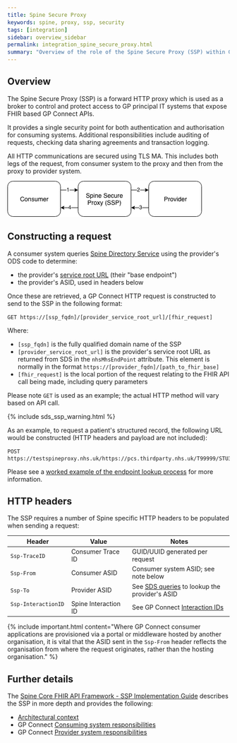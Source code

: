 ```yaml
---
title: Spine Secure Proxy
keywords: spine, proxy, ssp, security
tags: [integration]
sidebar: overview_sidebar
permalink: integration_spine_secure_proxy.html
summary: "Overview of the role of the Spine Secure Proxy (SSP) within GP Connect"
---
```


## Overview ##

The Spine Secure Proxy (SSP) is a forward HTTP proxy which is used as a broker to control and protect access to GP principal IT systems that expose FHIR based GP Connect APIs.  

It provides a single security point for both authentication and authorisation for consuming systems. Additional responsibilities include auditing of requests, checking data sharing agreements and transaction logging. 

All HTTP communications are secured using TLS MA. This includes both legs of the request, from consumer system to the proxy and then from the proxy to provider system.

![Spine Security Proxy](images/integration/ssp-diagram.png)

## Constructing a request ##

A consumer system queries [Spine Directory Service](integration_spine_directory_service.html#querying-sds) using the provider's ODS code to determine:

- the provider's [service root URL](development_general_api_guidance.html#service-root-url) (their "base endpoint")
- the provider's ASID, used in headers below

Once these are retrieved, a GP Connect HTTP request is constructed to send to the SSP in the following format:

```http
GET https://[ssp_fqdn]/[provider_service_root_url]/[fhir_request]
```

Where:

  - `[ssp_fqdn]` is the fully qualified domain name of the SSP
  - `[provider_service_root_url]` is the provider's service root URL as returned from SDS in the `nhsMhsEndPoint` attribute. This element is normally in the format `https://[provider_fqdn]/[path_to_fhir_base]`
  - `[fhir_request]` is the local portion of the request relating to the FHIR API call being made, including query parameters

Please note `GET` is used as an example; the actual HTTP method will vary based on API call.

{% include sds_ssp_warning.html %}

As an example, to request a patient's structured record, the following URL would be constructed (HTTP headers and payload are not included):

```http
POST https://testspineproxy.nhs.uk/https://pcs.thirdparty.nhs.uk/T99999/STU3/1/Patient/$gpc.getstructuredrecord
```

Please see a [worked example of the endpoint lookup process](integration_spine_directory_service.html#worked-example-of-the-endpoint-lookup-process) for more information.

## HTTP headers ##

The SSP requires a number of Spine specific HTTP headers to be populated when sending a request:

| Header               | Value | Notes |
|----------------------|-------|-------|
| `Ssp-TraceID`        | Consumer Trace ID | GUID/UUID generated per request |
| `Ssp-From`           | Consumer ASID | Consumer system ASID; see note below |
| `Ssp-To`             | Provider ASID | See [SDS queries](integration_spine_directory_service.html#worked-example-of-the-endpoint-lookup-process) to lookup the provider's ASID |
| `Ssp-InteractionID` &nbsp; &nbsp; &nbsp; | Spine Interaction ID  &nbsp; &nbsp; &nbsp; &nbsp; | See GP Connect [Interaction IDs](integration_interaction_ids.html#list-of-interaction-ids) |

{% include important.html content="Where GP Connect consumer applications are provisioned via a portal or middleware hosted by another organisation, it is vital that the ASID sent in the `Ssp-From` header reflects the organisation from where the request originates, rather than the hosting organisation." %}

## Further details ##

The [Spine Core FHIR API Framework - SSP Implementation Guide](https://developer.nhs.uk/apis/spine-core-1-0/ssp_implementation_guide.html) describes the SSP in more depth and provides the following:

- [Architectural context](https://developer.nhs.uk/apis/spine-core-1-0/ssp_implementation_guide.html#system-architecture)
- GP Connect [Consuming system responsibilities](https://developer.nhs.uk/apis/spine-core-1-0/ssp_implementation_guide.html#consumer)
- GP Connect [Provider system responsibilities](https://developer.nhs.uk/apis/spine-core-1-0/ssp_implementation_guide.html#provider)

